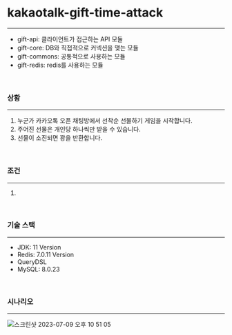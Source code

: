 # kakaotalk-gift-time-attack
<hr>

- gift-api: 클라이언트가 접근하는 API 모듈
- gift-core: DB와 직접적으로 커넥션을 맺는 모듈
- gift-commons: 공통적으로 사용하는 모듈
- gift-redis: redis를 사용하는 모듈

<br>

### 상황
<hr>

1. 누군가 카카오톡 오픈 채팅방에서 선착순 선물하기 게임을 시작합니다.
2. 주어진 선물은 개인당 하나씩만 받을 수 있습니다.
3. 선물이 소진되면 꽝을 반환합니다.

<br>

### 조건
<hr>

1. 



<br>

### 기술 스택
<hr>

- JDK: 11 Version
- Redis: 7.0.11 Version
- QueryDSL
- MySQL: 8.0.23

<br>

### 시나리오
<hr>

![스크린샷 2023-07-09 오후 10 51 05](https://github.com/kdg0209/kakaotalk-gift-time-attack/assets/80187200/b0d0a514-48f9-4b26-8679-b71597f1deb1)



